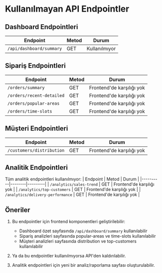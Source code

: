 # Kullanılmayan API Endpointler

## Dashboard Endpointleri
| Endpoint | Metod | Durum |
|----------|--------|---------|
| `/api/dashboard/summary` | GET | Kullanılmıyor |

## Sipariş Endpointleri
| Endpoint | Metod | Durum |
|----------|--------|---------|
| `/orders/summary` | GET | Frontend'de karşılığı yok |
| `/orders/recent-detailed` | GET | Frontend'de karşılığı yok |
| `/orders/popular-areas` | GET | Frontend'de karşılığı yok |
| `/orders/time-slots` | GET | Frontend'de karşılığı yok |

## Müşteri Endpointleri
| Endpoint | Metod | Durum |
|----------|--------|---------|
| `/customers/distribution` | GET | Frontend'de karşılığı yok |

## Analitik Endpointleri
Tüm analitik endpointleri kullanılmıyor:
| Endpoint | Metod | Durum |
|----------|--------|---------|
| `/analytics/sales-trend` | GET | Frontend'de karşılığı yok |
| `/analytics/top-customers` | GET | Frontend'de karşılığı yok |
| `/analytics/delivery-performance` | GET | Frontend'de karşılığı yok |

## Öneriler

1. Bu endpointler için frontend komponentleri geliştirilebilir:
   - Dashboard özet sayfasında `/api/dashboard/summary` kullanılabilir
   - Sipariş analizleri sayfasında popular-areas ve time-slots kullanılabilir
   - Müşteri analizleri sayfasında distribution ve top-customers kullanılabilir

2. Ya da bu endpointler kullanılmıyorsa API'den kaldırılabilir.

3. Analitik endpointleri için yeni bir analiz/raporlama sayfası oluşturulabilir.
